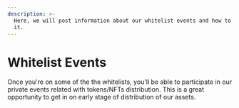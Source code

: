 ```yaml
---
description: >-
  Here, we will post information about our whitelist events and how to get on
  it.
---
```


# Whitelist Events

Once you're on some of the the whitelists, you'll be able to participate in our private events related with tokens/NFTs distribution. This is a great opportunity to get in on early stage of distribution of our assets.
